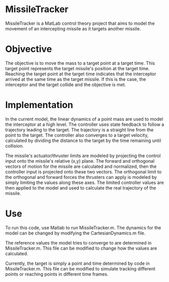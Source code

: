 # MissileTracker
MissileTracker is a MatLab control theory project that aims to model the movement of an intercepting missile as it targets another missile.

# Objvective
The objective is to move the mass to a target point at a target time.
This target point represents the target missile's position at the target time.
Reaching the target point at the target time indicates that the interceptor arrived at the same time as the target missile.
If this is the case, the interceptor and the target collide and the objective is met.

# Implementation
In the current model, the linear dynamics of a point mass are used to model the interceptor at a high level.
The controller uses state feedback to follow a trajectory leading to the target.
The trajectory is a straight line from the point to the target.
The controller also converges to a target velocity, calculated by dividing the distance to the target by the time remaining until collision.

The missile's actuator/thruster limits are modeled by projecting the control input onto the missile's relative (x,y) plane.
The forward and orthogonal vectors of motion for the missile are calculated and normalized, then the controller input is projected onto these two vectors.
The orthogonal limit to the orthogonal and forward forces the thrusters can apply is modeled by simply limiting the values along these axes.
The limited controller values are then applied to the model and used to calculate the real trajectory of the missile.

# Use
To run this code, use Matlab to run MissileTracker.m.
The dynamics for the model can be changed by modifying the CartesianDynamics.m file.

The reference values the model tries to converge to are determined in MissileTracker.m.
This file can be modified to change how the values are calculated.

Currently, the target is simply a point and time determined by code in MissileTracker.m.
This file can be modified to simulate tracking different points or reaching points in different time frames.
